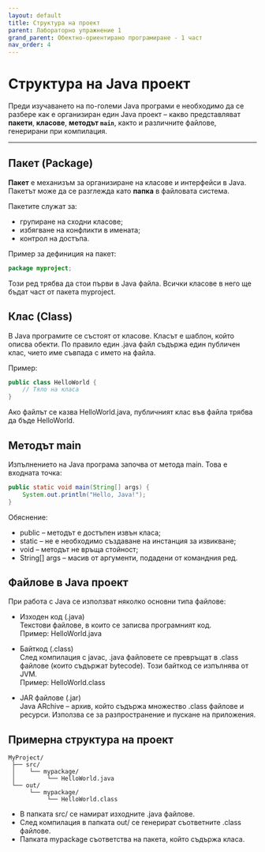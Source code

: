 ```yaml
---
layout: default
title: Структура на проект 
parent: Лабораторно упражнение 1
grand_parent: Обектно-ориентирано програмиране - 1 част
nav_order: 4
---
```


# Структура на Java проект

Преди изучаването на по-големи Java програми е необходимо да се разбере как е организиран един Java проект – какво представляват **пакети**, **класове**, **методът `main`**, както и различните файлове, генерирани при компилация.

---

## **Пакет (Package)**

**Пакет** е механизъм за организиране на класове и интерфейси в Java. Пакетът може да се разглежда като **папка** в файловата система.     

Пакетите служат за:
- групиране на сходни класове;
- избягване на конфликти в имената;
- контрол на достъпа.

Пример за дефиниция на пакет:

```java
package myproject;
```

Този ред трябва да стои първи в Java файла. Всички класове в него ще бъдат част от пакета myproject.


## **Клас (Class)**

В Java програмите се състоят от класове. Класът е шаблон, който описва обекти. По правило един .java файл съдържа един публичен клас, чието име съвпада с името на файла.

Пример: 

```java
public class HelloWorld {
    // Тяло на класа
}

```

Ако файлът се казва HelloWorld.java, публичният клас във файла трябва да бъде HelloWorld.

## **Методът main**

Изпълнението на Java програма започва от метода main. Това е входната точка:

```java
public static void main(String[] args) {
    System.out.println("Hello, Java!");
}
```

Обяснение:      
- public – методът е достъпен извън класа;    
- static – не е необходимо създаване на инстанция за извикване;     
- void – методът не връща стойност;     
- String[] args – масив от аргументи, подадени от командния ред.     


## **Файлове в Java проект**

При работа с Java се използват няколко основни типа файлове:

- Изходен код (.java)     
Текстови файлове, в които се записва програмният код.     
Пример: HelloWorld.java      

- Байткод (.class)    
След компилация с javac, .java файловете се превръщат в .class файлове (които съдържат bytecode). Този байткод се изпълнява от JVM.    
Пример: HelloWorld.class    
 
- JAR файлове (.jar)    
Java ARchive – архив, който съдържа множество .class файлове и ресурси. Използва се за разпространение и пускане на приложения.


## **Примерна структура на проект**

```
MyProject/
 ├── src/
 │    └── mypackage/
 │         └── HelloWorld.java
 └── out/
      └── mypackage/
           └── HelloWorld.class

```

- В папката src/ се намират изходните .java файлове.
- След компилация в папката out/ се генерират съответните .class файлове.
- Папката mypackage съответства на пакета, който съдържа класа.
